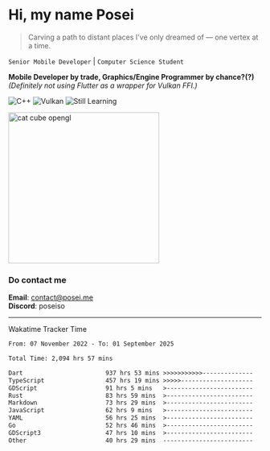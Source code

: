 # Hi, my name Posei

> Carving a path to distant places I've only dreamed of — one vertex at a time.

`Senior Mobile Developer` | `Computer Science Student`  

**Mobile Developer by trade, Graphics/Engine Programmer by chance?(?)**  
_(Definitely not using Flutter as a wrapper for Vulkan FFI.)_

![C++](https://img.shields.io/badge/C++-00599C?style=flat&logo=c%2B%2B&logoColor=white)
![Vulkan](https://img.shields.io/badge/Vulkan-AC162C?style=flat&logo=vulkan&logoColor=white)
![Still Learning](https://img.shields.io/badge/Still%20Learning-FFCC00?style=flat&logoColor=white)

  <img src="https://github.com/user-attachments/assets/54c92bc8-af3e-4bf1-b442-e889f1c01633" width="300" alt="cat cube opengl" />

### Do contact me

**Email**: [contact@posei.me](mailto:contact@posei.me)  
**Discord**: poseiso

---

Wakatime Tracker Time

<!--START_SECTION:waka-->

```txt
From: 07 November 2022 - To: 01 September 2025

Total Time: 2,094 hrs 57 mins

Dart                       937 hrs 53 mins >>>>>>>>>>>--------------   44.77 %
TypeScript                 457 hrs 19 mins >>>>>--------------------   21.83 %
GDScript                   91 hrs 5 mins   >------------------------   04.35 %
Rust                       83 hrs 59 mins  >------------------------   04.01 %
Markdown                   73 hrs 29 mins  >------------------------   03.51 %
JavaScript                 62 hrs 9 mins   >------------------------   02.97 %
YAML                       56 hrs 25 mins  >------------------------   02.69 %
Go                         52 hrs 46 mins  >------------------------   02.52 %
GDScript3                  47 hrs 10 mins  >------------------------   02.25 %
Other                      40 hrs 29 mins  -------------------------   01.93 %
```

<!--END_SECTION:waka-->
